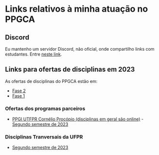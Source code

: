 # Links relativos à minha atuação no PPGCA


## Discord

Eu mantenho um servidor Discord, não oficial, onde compartilho links com estudantes. Entre [neste link](https://discord.gg/rjUU6vJkJQ).

## Links para ofertas de disciplinas em 2023

As ofertas de disciplinas do PPGCA estão em:

- [Fase 2](http://www.utfpr.edu.br/cursos/coordenacoes/stricto-sensu/ppgca-ct/destaques/fase-2-de-2023-do-ppgca-ct)
- [Fase 1](http://www.utfpr.edu.br/cursos/coordenacoes/stricto-sensu/ppgca-ct/destaques/fase-1-de-2023-do-ppgca-ct)

### Ofertas dos programas parceiros

- [PPGI UTFPR Cornélio Procópio (disciplinas em geral são online)](http://www.utfpr.edu.br/cursos/coordenacoes/stricto-sensu/ppgi-cp) - [Segundo semestre de 2023](http://www.utfpr.edu.br/cursos/coordenacoes/stricto-sensu/ppgi-cp/destaques/inscricoes-para-alunos-externos-no-1o-semestre-de-2023-ppgi)


### Disciplinas Tranversais da UFPR

- [Segundo semestre de 2023](http://www.utfpr.edu.br/cursos/coordenacoes/stricto-sensu/ppgca-ct/destaques/fase-1-de-2023-do-ppgca-ct)
